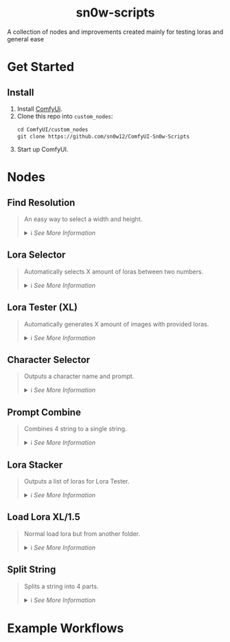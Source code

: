 <h1 align="center">
    sn0w-scripts
</h1>

A collection of nodes and improvements created mainly for testing loras and general ease 

# Get Started

## Install

1. Install [ComfyUi](https://github.com/comfyanonymous/ComfyUI).
2. Clone this repo into `custom_nodes`:
    ```
    cd ComfyUI/custom_nodes
    git clone https://github.com/sn0w12/ComfyUI-Sn0w-Scripts
    ```
3. Start up ComfyUI.

# Nodes

## Find Resolution
> An easy way to select a width and height.
> <details>
>    <summary>ℹ️ <i>See More Information</i></summary>
>
>    - Enable flip if you want to swap the resolutions
>
>    ![Find Resolution](./imgs/find_res.png)
>    </details>

## Lora Selector
> Automatically selects X amount of loras between two numbers.
> <details>
>    <summary>ℹ️ <i>See More Information</i></summary>
>
>    - Loras have to be formatted like the default kohya_ss outputs. (lora_name-000001)
>    - Select the first lora.
>    - Select the number of the highest lora you want to test.
>    - Select the amount of loras you want to test.
>    - Outputs list of loras like this: \<lora:name:strength>
>    - Add default generation adds an extra "nothing" at the end of the list, used in Lora Tester to generate an image without the lora.
> 
>    ![Lora Selector](./imgs/lora_selector.png)
>    </details>

## Lora Tester (XL)
> Automatically generates X amount of images with provided loras.
> <details>
>    <summary>ℹ️ <i>See More Information</i></summary>
>
>    - I recommend making lora_info and add_default_generation inputs and using the outputs from the Lora Selector.
>    - Takes normal KSampler input but takes positive and negative inputs as text.
>    - Outputs a batch of images.
> 
>    ![Lora Tester](./imgs/lora_tester.png)
>    </details>

## Character Selector
> Outputs a character name and prompt.
> <details>
>    <summary>ℹ️ <i>See More Information</i></summary>
>
>    - Loads characters.json and outputs prompt based on it.
>    - Note: Currently very small list, feel free to add your own to the json file.
> 
>    ![Character Selector](./imgs/character_selector.png)
>    </details>

## Prompt Combine
> Combines 4 string to a single string.
> <details>
>    <summary>ℹ️ <i>See More Information</i></summary>
>
>    - Combines 4 strings into one with a seperator, but only adds the seperator of there isnt one already at the end of the string.
>    - Removes any duplicate words.
> 
>    ![Prompt Combine](./imgs/prompt_combine.png)
>    </details>

## Lora Stacker
> Outputs a list of loras for Lora Tester.
> <details>
>    <summary>ℹ️ <i>See More Information</i></summary>
>
>    - Basically Lora Selector but manual.
> 
>    ![Lora Stacker](./imgs/lora_stacker.png)
>    </details>

## Load Lora XL/1.5
> Normal load lora but from another folder.
> <details>
>    <summary>ℹ️ <i>See More Information</i></summary>
>
>    - Add these to your extra_model_paths.yaml (for example):
>    - loras_xl: C:/path/XL
>    - loras_15: C:/path/1.5
>    - Shows an alphabetically sorted list.
>    ![Load Lora](./imgs/load_lora.png)
>    ![Example](./imgs/lora_paths_example.png)
>    </details>

## Split String
> Splits a string into 4 parts.
> <details>
>    <summary>ℹ️ <i>See More Information</i></summary>
>
>    - Splits a string into 4 parts, not very useful.
>
>    ![Split String](./imgs/split_string.png)
>    </details>

# Example Workflows